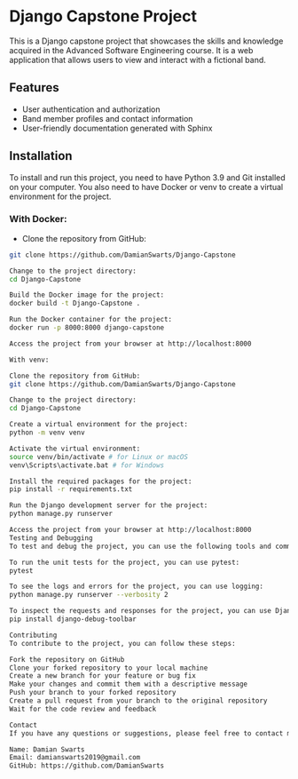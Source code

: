 # Django Capstone Project

This is a Django capstone project that showcases the skills and knowledge acquired in the Advanced Software Engineering course. It is a web application that allows users to view and interact with a fictional band.

## Features

- User authentication and authorization
- Band member profiles and contact information
- User-friendly documentation generated with Sphinx

## Installation

To install and run this project, you need to have Python 3.9 and Git installed on your computer. You also need to have Docker or venv to create a virtual environment for the project.

### With Docker:

- Clone the repository from GitHub:

```bash
git clone https://github.com/DamianSwarts/Django-Capstone

Change to the project directory:
cd Django-Capstone

Build the Docker image for the project:
docker build -t Django-Capstone .

Run the Docker container for the project:
docker run -p 8000:8000 django-capstone

Access the project from your browser at http://localhost:8000

With venv:

Clone the repository from GitHub:
git clone https://github.com/DamianSwarts/Django-Capstone

Change to the project directory:
cd Django-Capstone

Create a virtual environment for the project:
python -m venv venv

Activate the virtual environment:
source venv/bin/activate # for Linux or macOS
venv\Scripts\activate.bat # for Windows

Install the required packages for the project:
pip install -r requirements.txt

Run the Django development server for the project:
python manage.py runserver

Access the project from your browser at http://localhost:8000
Testing and Debugging
To test and debug the project, you can use the following tools and commands:

To run the unit tests for the project, you can use pytest:
pytest

To see the logs and errors for the project, you can use logging:
python manage.py runserver --verbosity 2

To inspect the requests and responses for the project, you can use Django debug toolbar:
pip install django-debug-toolbar

Contributing
To contribute to the project, you can follow these steps:

Fork the repository on GitHub
Clone your forked repository to your local machine
Create a new branch for your feature or bug fix
Make your changes and commit them with a descriptive message
Push your branch to your forked repository
Create a pull request from your branch to the original repository
Wait for the code review and feedback

Contact
If you have any questions or suggestions, please feel free to contact me:

Name: Damian Swarts
Email: damianswarts2019@gmail.com
GitHub: https://github.com/DamianSwarts